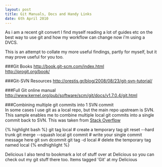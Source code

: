 ```yaml
---
layout: post
title: Git Manuals, Docs and Handy Links
date: 6th April 2010
---
```


As i am a recent git convert I find myself reading a lot of guides etc on the best way to use git and how my workflow can change now i'm using a DVCS.

This is an attempt to collate my more useful findings, partly for myself, but it may prove useful for you too.

###Git Books
<http://book.git-scm.com/index.html>  
<http://progit.org/book/>

###Git-SVN Resources
<http://orestis.gr/blog/2008/08/23/git-svn-tutorial/>

###Full Git online manual
<http://www.kernel.org/pub/software/scm/git/docs/v1.7.0.4/git.html>

###Combining multiple git commits into 1 SVN commit  
In some cases I use git as a local repo, but the main repo upstream is SVN. This sample enables me to combine multiple local git commits into a single commit back to SVN.
This was taken from [Stack Overflow](http://stackoverflow.com/questions/1408381/combine-local-git-commits-into-one-commit-with-git-svn "Stack Overflow git commit squashing")

{% highlight bash %}
git tag local # create a temporary tag
git reset --hard trunk
git merge --squash local
git commit # write your single commit message here
git svn dcommit
git tag -d local # delete the temporary tag named local</code>
{% endhighlight %}

Delicious
I also tend to bookmark a lot of stuff over at Delicious so you can check out my git stuff there too. Items tagged 'Git' at my Delicious